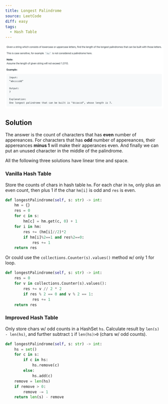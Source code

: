 ```yaml
---
title: Longest Palindrome
source: LeetCode
diff: easy
tags:
  - Hash Table
---
```


<img class="medium-zoom" src="/algo/longest-palindrome.png" alt="https://leetcode.com/problems/longest-palindrome">

## Solution

The answer is the count of characters that has **even** number of appereances. For characters that has **odd** number of appereances, their appereances **minus 1** will make their apperances even. And finally we can put an unused character in the middle of the palindrome.

All the following three solutions have linear time and space.

### Vanilla Hash Table

Store the counts of chars in hash table `hm`. For each char in `hm`, only plus an even count, then plus 1 if the char `hm[i]` is odd and `res` is even.

```py
def longestPalindrome(self, s: str) -> int:
    hm = {}
    res = 0
    for c in s:
        hm[c] = hm.get(c, 0) + 1
    for i in hm:
        res += (hm[i]//2)*2
        if hm[i]%2==1 and res%2==0:
            res += 1
    return res
```

Or could use the `collections.Counter(s).values()` method w/ only 1 for loop.

```py
def longestPalindrome(self, s: str) -> int:
    res = 0
    for v in collections.Counter(s).values():
        res += v // 2 * 2
        if res % 2 == 0 and v % 2 == 1:
            res += 1
    return res
```

### Improved Hash Table

Only store chars w/ odd counts in a HashSet `hs`. Calculate result by `len(s) - len(hs)`, and further subtract `1` if `len(hs)>0` (chars w/ odd counts).

```py
def longestPalindrome(self, s: str) -> int:
    hs = set()
    for c in s:
        if c in hs:
            hs.remove(c)
        else:
            hs.add(c)
    remove = len(hs)
    if remove > 0:
        remove -= 1
    return len(s) - remove
```
